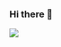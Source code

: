 ### Hi there 👋
<a href=&quothttps://github.com/mahdidelavarz&quot>
<img align=&quotcenter&quot src=&quothttps://github-readme-stats.vercel.app/api?username=mahdidelavarz&show_icons=true&count_private=true&include_all_commits=true&quot /></a>
